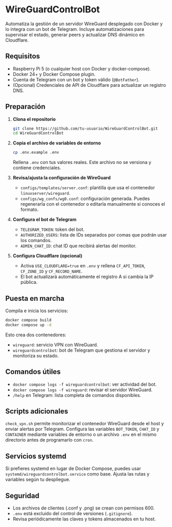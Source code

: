 # WireGuardControlBot

Automatiza la gestión de un servidor WireGuard desplegado con Docker y lo integra con un bot de Telegram. Incluye automatizaciones para supervisar el estado, generar peers y actualizar DNS dinámico en Cloudflare.

## Requisitos
- Raspberry Pi 5 (o cualquier host con Docker y docker-compose).
- Docker 24+ y Docker Compose plugin.
- Cuenta de Telegram con un bot y token válido (`@BotFather`).
- (Opcional) Credenciales de API de Cloudflare para actualizar un registro DNS.

## Preparación
1. **Clona el repositorio**
   ```bash
   git clone https://github.com/tu-usuario/WireGuardControlBot.git
   cd WireGuardControlBot
   ```
2. **Copia el archivo de variables de entorno**
   ```bash
   cp .env.example .env
   ```
   Rellena `.env` con tus valores reales. Este archivo no se versiona y contiene credenciales.

3. **Revisa/ajusta la configuración de WireGuard**
   - `configs/templates/server.conf`: plantilla que usa el contenedor `linuxserver/wireguard`.
   - `configs/wg_confs/wg0.conf`: configuración generada. Puedes regenerarla con el contenedor o editarla manualmente si conoces el formato.

4. **Configura el bot de Telegram**
   - `TELEGRAM_TOKEN`: token del bot.
   - `AUTHORIZED_USERS`: lista de IDs separados por comas que podrán usar los comandos.
   - `ADMIN_CHAT_ID`: chat ID que recibirá alertas del monitor.

5. **Configura Cloudflare (opcional)**
   - Activa `USE_CLOUDFLARE=true` en `.env` y rellena `CF_API_TOKEN`, `CF_ZONE_ID` y `CF_RECORD_NAME`.
   - El bot actualizará automáticamente el registro A si cambia la IP pública.

## Puesta en marcha
Compila e inicia los servicios:
```bash
docker compose build
docker compose up -d
```
Esto crea dos contenedores:
- `wireguard`: servicio VPN con WireGuard.
- `wireguardcontrolbot`: bot de Telegram que gestiona el servidor y monitoriza su estado.

## Comandos útiles
- `docker compose logs -f wireguardcontrolbot`: ver actividad del bot.
- `docker compose logs -f wireguard`: revisar el servidor WireGuard.
- `/help` en Telegram: lista completa de comandos disponibles.

## Scripts adicionales
`check_vpn.sh` permite monitorizar el contenedor WireGuard desde el host y enviar alertas por Telegram. Configura las variables `BOT_TOKEN`, `CHAT_ID` y `CONTAINER` mediante variables de entorno o un archivo `.env` en el mismo directorio antes de programarlo con `cron`.

## Servicios systemd
Si prefieres systemd en lugar de Docker Compose, puedes usar `systemd/wireguardcontrolbot.service` como base. Ajusta las rutas y variables según tu despliegue.

## Seguridad
- Los archivos de clientes (.conf y .png) se crean con permisos 600.
- `.env` está excluido del control de versiones (`.gitignore`).
- Revisa periódicamente las claves y tokens almacenados en tu host.
